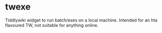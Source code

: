 twexe
=====

Tiddlywiki widget to run batch/exes on a local machine. Intended for an hta flavoured TW, not suitable for anything online.
